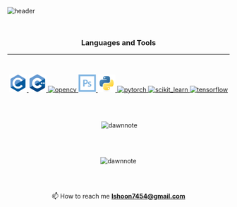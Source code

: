 ![header](https://capsule-render.vercel.app/api?type=waving&color=0:00FFFF,100:00BFFF&height=300&section=header&text=Shoon2&fontSize=90&animation=twinkling&fontColor=FFFFFF)

<div align = "center">
  
<!-- <h3 align="center">A passionate frontend developer from India</h3> -->

<!-- <p align="center"> <img src="https://komarev.com/ghpvc/?username=dawnnote&label=Profile%20views&color=0e75b6&style=flat" alt="dawnnote" /> </p> -->

 <p align="center"> <a href="https://twitter.com/" target="blank"><img src="https://img.shields.io/twitter/follow/?logo=twitter&style=for-the-badge" alt="" /></a> </p> 

<!-- <h3 align="center">Connect with me:</h3> -->
<p align="center">
</p>

<h3 align="center">Languages and Tools</h3>
<hr/>
<br>
<p align="center"> <a href="https://www.cprogramming.com/" target="_blank" rel="noreferrer"> <img src="https://raw.githubusercontent.com/devicons/devicon/master/icons/c/c-original.svg" alt="c" width="40" height="40"/> </a> <a href="https://www.w3schools.com/cpp/" target="_blank" rel="noreferrer"> <img src="https://raw.githubusercontent.com/devicons/devicon/master/icons/cplusplus/cplusplus-original.svg" alt="cplusplus" width="40" height="40"/> </a> <a href="https://opencv.org/" target="_blank" rel="noreferrer"> <img src="https://www.vectorlogo.zone/logos/opencv/opencv-icon.svg" alt="opencv" width="40" height="40"/> </a> <a href="https://www.photoshop.com/en" target="_blank" rel="noreferrer"> <img src="https://raw.githubusercontent.com/devicons/devicon/master/icons/photoshop/photoshop-line.svg" alt="photoshop" width="40" height="40"/> </a> <a href="https://www.python.org" target="_blank" rel="noreferrer"> <img src="https://raw.githubusercontent.com/devicons/devicon/master/icons/python/python-original.svg" alt="python" width="40" height="40"/> </a> <a href="https://pytorch.org/" target="_blank" rel="noreferrer"> <img src="https://www.vectorlogo.zone/logos/pytorch/pytorch-icon.svg" alt="pytorch" width="40" height="40"/> </a> <a href="https://scikit-learn.org/" target="_blank" rel="noreferrer"> <img src="https://upload.wikimedia.org/wikipedia/commons/0/05/Scikit_learn_logo_small.svg" alt="scikit_learn" width="40" height="40"/> </a> <a href="https://www.tensorflow.org" target="_blank" rel="noreferrer"> <img src="https://www.vectorlogo.zone/logos/tensorflow/tensorflow-icon.svg" alt="tensorflow" width="40" height="40"/> </a> </p>
<br>
<br>


<p>&nbsp;<img align="center" src="https://github-readme-stats.vercel.app/api?username=dawnnote&show_icons=true&locale=en" alt="dawnnote" /></p>
<br>
<br>
<!-- <p><img align="left" src="https://github-readme-stats.vercel.app/api/top-langs?username=dawnnote&show_icons=true&locale=en&layout=compact" alt="dawnnote" /></p> 
-->
<p><img align="center" src="https://github-readme-streak-stats.herokuapp.com/?user=dawnnote&" alt="dawnnote" /></p>
<br>
<br>

<!-- - 🌱 I’m currently learning **Python** -->
 📫 How to reach me **lshoon7454@gmail.com**

  </div>
